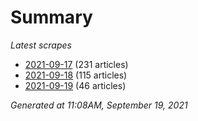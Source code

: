 # Summary
*Latest scrapes*
* [2021-09-17](https://github.com/nuuuwan/news_lk/blob/data/news_lk.2021-09-17.json) (231 articles)
* [2021-09-18](https://github.com/nuuuwan/news_lk/blob/data/news_lk.2021-09-18.json) (115 articles)
* [2021-09-19](https://github.com/nuuuwan/news_lk/blob/data/news_lk.2021-09-19.json) (46 articles)

*Generated at 11:08AM, September 19, 2021*